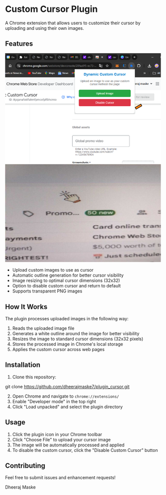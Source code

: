 # Custom Cursor Plugin

A Chrome extension that allows users to customize their cursor by uploading and using their own images.

## Features
![Feature ](assets/Demo.png)
![Feature ](assets/Layout_ui.jpeg)

- Upload custom images to use as cursor
- Automatic outline generation for better cursor visibility
- Image resizing to optimal cursor dimensions (32x32)
- Option to disable custom cursor and return to default
- Supports transparent PNG images

## How It Works

The plugin processes uploaded images in the following way:
1. Reads the uploaded image file
2. Generates a white outline around the image for better visibility
3. Resizes the image to standard cursor dimensions (32x32 pixels)
4. Stores the processed image in Chrome's local storage
5. Applies the custom cursor across web pages

## Installation

1. Clone this repository:
 
git clone https://github.com/dheerajmaske7/plugin_cursor.git

2. Open Chrome and navigate to `chrome://extensions/`
3. Enable "Developer mode" in the top right
4. Click "Load unpacked" and select the plugin directory

## Usage

1. Click the plugin icon in your Chrome toolbar
2. Click "Choose File" to upload your cursor image
3. The image will be automatically processed and applied
4. To disable the custom cursor, click the "Disable Custom Cursor" button


## Contributing

Feel free to submit issues and enhancement requests!

Dheeraj Maske
